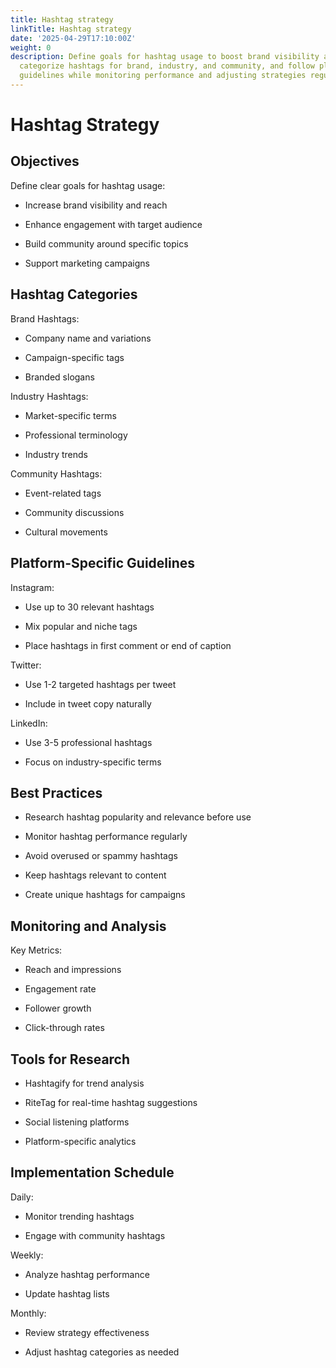 ```yaml
---
title: Hashtag strategy
linkTitle: Hashtag strategy
date: '2025-04-29T17:10:00Z'
weight: 0
description: Define goals for hashtag usage to boost brand visibility and engagement,
  categorize hashtags for brand, industry, and community, and follow platform-specific
  guidelines while monitoring performance and adjusting strategies regularly.
---
```



# Hashtag Strategy

## Objectives

Define clear goals for hashtag usage:

- Increase brand visibility and reach

- Enhance engagement with target audience

- Build community around specific topics

- Support marketing campaigns

## Hashtag Categories

Brand Hashtags:

- Company name and variations

- Campaign-specific tags

- Branded slogans

Industry Hashtags:

- Market-specific terms

- Professional terminology

- Industry trends

Community Hashtags:

- Event-related tags

- Community discussions

- Cultural movements

## Platform-Specific Guidelines

Instagram:

- Use up to 30 relevant hashtags

- Mix popular and niche tags

- Place hashtags in first comment or end of caption

Twitter:

- Use 1-2 targeted hashtags per tweet

- Include in tweet copy naturally

LinkedIn:

- Use 3-5 professional hashtags

- Focus on industry-specific terms

## Best Practices

- Research hashtag popularity and relevance before use

- Monitor hashtag performance regularly

- Avoid overused or spammy hashtags

- Keep hashtags relevant to content

- Create unique hashtags for campaigns

## Monitoring and Analysis

Key Metrics:

- Reach and impressions

- Engagement rate

- Follower growth

- Click-through rates

## Tools for Research

- Hashtagify for trend analysis

- RiteTag for real-time hashtag suggestions

- Social listening platforms

- Platform-specific analytics

## Implementation Schedule

Daily:

- Monitor trending hashtags

- Engage with community hashtags

Weekly:

- Analyze hashtag performance

- Update hashtag lists

Monthly:

- Review strategy effectiveness

- Adjust hashtag categories as needed